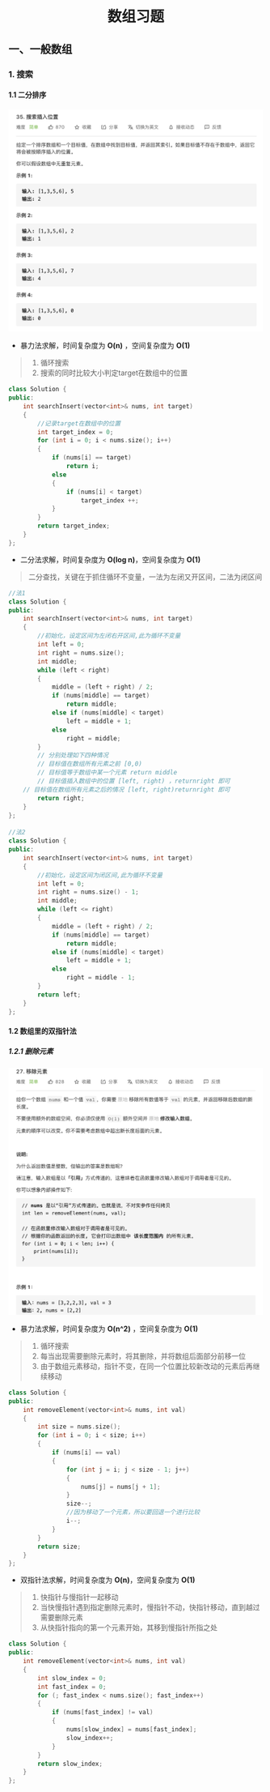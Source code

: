 <!--
 * @Author: yinzhicun
 * @Date: 2021-04-04 09:36:07
 * @LastEditTime: 2021-04-04 14:44:57
 * @LastEditors: Please set LastEditors
 * @Description: In User Settings Edit
 * @FilePath: /Leetcode_Note/data_structure/note_array.md
-->

# <center>数组习题</center>

## 一、一般数组

### 1. 搜索
#### 1.1 二分排序
![avastar](./picture/35.png)
- 暴力法求解，时间复杂度为 **O(n)** ，空间复杂度为 **O(1)**

> 1. 循环搜索
> 2. 搜索的同时比较大小判定target在数组中的位置

```cpp
class Solution {
public:
    int searchInsert(vector<int>& nums, int target) 
    {
        //记录target在数组中的位置
        int target_index = 0;
        for (int i = 0; i < nums.size(); i++)
        {
            if (nums[i] == target)
                return i;
            else
            {
                if (nums[i] < target)
                    target_index ++;
            }
        }
        return target_index;
    }
};
```

- 二分法求解，时间复杂度为 **O(log n)**，空间复杂度为 **O(1)**
> 二分查找，关键在于抓住循环不变量，一法为左闭又开区间，二法为闭区间

```cpp
//法1
class Solution {
public:
    int searchInsert(vector<int>& nums, int target) 
    {
        //初始化，设定区间为左闭右开区间,此为循环不变量
        int left = 0;
        int right = nums.size();
        int middle;
        while (left < right)
        {
            middle = (left + right) / 2;
            if (nums[middle] == target)
                return middle;
            else if (nums[middle] < target)
                left = middle + 1;
            else
                right = middle;
        }
        // 分别处理如下四种情况
        // 目标值在数组所有元素之前 [0,0)
        // 目标值等于数组中某一个元素 return middle
        // 目标值插入数组中的位置 [left, right) ，returnright 即可
    // 目标值在数组所有元素之后的情况 [left, right)returnright 即可
        return right;
    }
};

//法2
class Solution {
public:
    int searchInsert(vector<int>& nums, int target) 
    {
        //初始化，设定区间为闭区间,此为循环不变量
        int left = 0;
        int right = nums.size() - 1;
        int middle;
        while (left <= right)
        {
            middle = (left + right) / 2;
            if (nums[middle] == target)
                return middle;
            else if (nums[middle] < target)
                left = middle + 1;
            else
                right = middle - 1;
        }
        return left;
    }
};
```

#### 1.2 数组里的双指针法
##### 1.2.1 删除元素
![avastar](./picture/27.png)
- 暴力法求解，时间复杂度为 **O(n^2)** ，空间复杂度为 **O(1)**
> 1. 循环搜索
> 2. 每当出现需要删除元素时，将其删除，并将数组后面部分前移一位
> 3. 由于数组元素移动，指针不变，在同一个位置比较新改动的元素后再继续移动

```cpp
class Solution {
public:
    int removeElement(vector<int>& nums, int val) 
    {
        int size = nums.size();
        for (int i = 0; i < size; i++)
        {
            if (nums[i] == val)
            {
                for (int j = i; j < size - 1; j++)
                {
                    nums[j] = nums[j + 1];
                }
                size--;
                //因为移动了一个元素，所以要回退一个进行比较
                i--;
            }
        }
        return size;
    }
};
```

- 双指针法求解，时间复杂度为 **O(n)**，空间复杂度为 **O(1)**
> 1. 快指针与慢指针一起移动
> 2. 当快慢指针遇到指定删除元素时，慢指针不动，快指针移动，直到越过需要删除元素
> 3. 从快指针指向的第一个元素开始，其移到慢指针所指之处

```cpp
class Solution {
public:
    int removeElement(vector<int>& nums, int val) 
    {
        int slow_index = 0;
        int fast_index = 0;
        for (; fast_index < nums.size(); fast_index++)
        {   
            if (nums[fast_index] != val)
            {
                nums[slow_index] = nums[fast_index];
                slow_index++;
            }
        }
        return slow_index;
    }
};
```